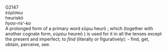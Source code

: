 <body>
  <p>G2147<br>  εὑρίσκω  <br> heuriskō  <br><i>hyoo-ris‘-ko </i><br>A prolonged form of a primary word   εὕρω    heurō  ; which (together with another cognate form,   εὑρέω    heureō  ) is used for it in all the tenses except the present and imperfect; to <i>find</i> (literally or figuratively): - find, get, obtain, perceive, see.<br></p>
 </body>